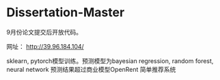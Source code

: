 # Dissertation-Master
9月份论文提交后开放代码。

网址：
http://39.96.184.104/

sklearn, pytorch模型训练。预测模型为bayesian regression, random forest, neural network
预测结果超过商业模型OpenRent
简单推荐系统
